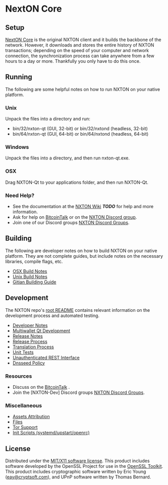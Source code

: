 NextON Core
=====================

Setup
---------------------
[NextON Core](http://nexton.io) is the original NXTON client and it builds the backbone of the network. However, it downloads and stores the entire history of NXTON transactions; depending on the speed of your computer and network connection, the synchronization process can take anywhere from a few hours to a day or more. Thankfully you only have to do this once.

Running
---------------------
The following are some helpful notes on how to run NXTON on your native platform.

### Unix

Unpack the files into a directory and run:

- bin/32/nxton-qt (GUI, 32-bit) or bin/32/nxtond (headless, 32-bit)
- bin/64/nxton-qt (GUI, 64-bit) or bin/64/nxtond (headless, 64-bit)

### Windows

Unpack the files into a directory, and then run nxton-qt.exe.

### OSX

Drag NXTON-Qt to your applications folder, and then run NXTON-Qt.

### Need Help?

* See the documentation at the [NXTON Wiki](https://en.bitcoin.it/wiki/Main_Page) ***TODO***
for help and more information.
* Ask for help on [BitcoinTalk](https://bitcointalk.org/index.php?topic=4391865.0;topicseen) or on the [NXTON Discord group](https://discord.gg/wMWwPaq).
* Join one of our Discord groups [NXTON Discord Groups](https://discord.gg/wMWwPaq).

Building
---------------------
The following are developer notes on how to build NXTON on your native platform. They are not complete guides, but include notes on the necessary libraries, compile flags, etc.

- [OSX Build Notes](build-osx.md)
- [Unix Build Notes](build-unix.md)
- [Gitian Building Guide](gitian-building.md)

Development
---------------------
The NXTON repo's [root README](https://github.com/Next-ON/NextON/blob/master/README.md) contains relevant information on the development process and automated testing.

- [Developer Notes](developer-notes.md)
- [Multiwallet Qt Development](multiwallet-qt.md)
- [Release Notes](release-notes.md)
- [Release Process](release-process.md)
- [Translation Process](translation_process.md)
- [Unit Tests](unit-tests.md)
- [Unauthenticated REST Interface](REST-interface.md)
- [Dnsseed Policy](dnsseed-policy.md)

### Resources

* Discuss on the [BitcoinTalk](https://bitcointalk.org/index.php?topic=4391865.0;topicseen) .
* Join the [NXTON-Dev] Discord groups [NXTON Discord Groups](https://discord.gg/wMWwPaq).

### Miscellaneous
- [Assets Attribution](assets-attribution.md)
- [Files](files.md)
- [Tor Support](tor.md)
- [Init Scripts (systemd/upstart/openrc)](init.md)

License
---------------------
Distributed under the [MIT/X11 software license](http://www.opensource.org/licenses/mit-license.php).
This product includes software developed by the OpenSSL Project for use in the [OpenSSL Toolkit](https://www.openssl.org/). This product includes
cryptographic software written by Eric Young ([eay@cryptsoft.com](mailto:eay@cryptsoft.com)), and UPnP software written by Thomas Bernard.
